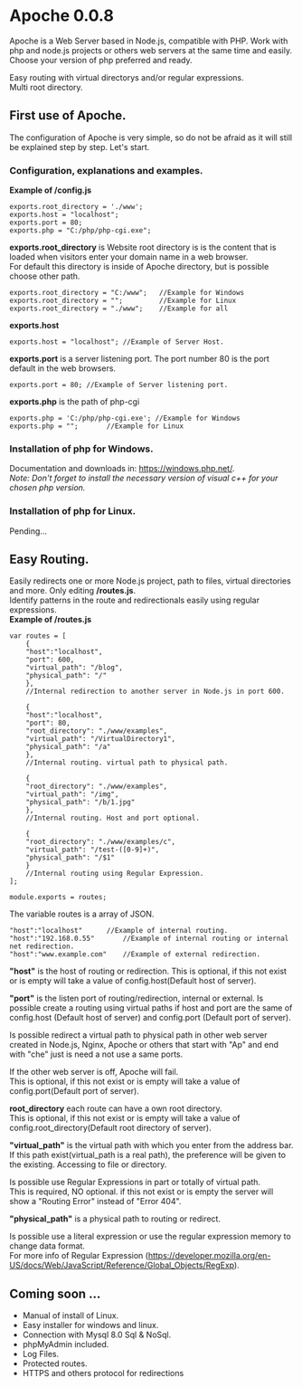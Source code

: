 # Apoche 0.0.8
Apoche is a Web Server based in Node.js, compatible with PHP. Work with php and node.js projects or others web servers at the same time and easily. Choose your version of php preferred and ready.  

Easy routing with virtual directorys and/or regular expressions.  
Multi root directory.

## First use of Apoche.
The configuration of Apoche is very simple, so do not be afraid as it will still be explained step by step. Let's start.  

### Configuration, explanations and examples.
**Example of /config.js**

```
exports.root_directory = './www';
exports.host = "localhost";
exports.port = 80;
exports.php = "C:/php/php-cgi.exe";
```

**exports.root_directory** is Website root directory is is the content that is loaded when visitors enter your domain name in a web browser.  
For default this directory is inside of Apoche directory, but is possible choose other path.

	exports.root_directory = "C:/www";	 //Example for Windows  
	exports.root_directory = "";		 //Example for Linux  
	exports.root_directory = "./www";	 //Example for all  
**exports.host**

	exports.host = "localhost"; //Example of Server Host.
**exports.port** is a server listening port. The port number 80 is the port default in the web browsers.

	exports.port = 80; //Example of Server listening port.  

**exports.php** is the path of php-cgi

	exports.php = 'C:/php/php-cgi.exe'; //Example for Windows  
	exports.php = ""; 		//Example for Linux  

### Installation of php for Windows.

Documentation and downloads in: https://windows.php.net/.  
*Note: Don't forget to install the necessary version of visual c++ for your chosen php version.*

### Installation of php for Linux.

Pending...

## Easy Routing.
Easily redirects one or more Node.js project, path to files, virtual directories and more. Only editing **/routes.js**.  
Identify patterns in the route and redirectionals easily using regular expressions.  
**Example of /routes.js**

```
var routes = [
	{
	"host":"localhost",
	"port": 600,
	"virtual_path": "/blog",
	"physical_path": "/"
	},
	//Internal redirection to another server in Node.js in port 600.

	{
	"host":"localhost",
	"port": 80,
	"root_directory": "./www/examples",
	"virtual_path": "/VirtualDirectory1",
	"physical_path": "/a"
	},
	//Internal routing. virtual path to physical path.

	{
	"root_directory": "./www/examples",
	"virtual_path": "/img",
	"physical_path": "/b/1.jpg"
	},
	//Internal routing. Host and port optional. 

	{
	"root_directory": "./www/examples/c",
	"virtual_path": "/test-([0-9]+)",
	"physical_path": "/$1"
	}
	//Internal routing using Regular Expression. 
];

module.exports = routes;
```

The variable routes is a array of JSON.

	"host":"localhost" 		//Example of internal routing.  
	"host":"192.168.0.55"		//Example of internal routing or internal net redirection.  
	"host":"www.example.com"	//Example of external redirection.  

**"host"** is the host of routing or redirection.
This is optional, if this not exist or is empty will take a value of config.host(Default host of server).


**"port"** is the listen port of routing/redirection, internal or external.
Is possible create a routing using virtual paths if host and port are the same of config.host (Default host of server) and config.port (Default port of server).  

Is possible redirect a virtual path to physical path in other web server created in Node.js, Nginx, Apoche or others that start with "Ap" and end with "che" just is need a not use a same ports.  

If the other web server is off, Apoche will fail.  
This is optional, if this not exist or is empty will take a value of config.port(Default port of server).  


**root_directory** each route can have a own root directory.  
This is optional, if this not exist or is empty will take a value of config.root_directory(Default root directory of server).  


**"virtual_path"** is the virtual path with which you enter from the address bar.  
If this path exist(virtual_path is a real path), the preference will be given to the existing. Accessing to file or directory.  

Is possible use Regular Expressions in part or totally of virtual path.  
This is required, NO optional. if this not exist or is empty the server will show a "Routing Error" instead of "Error 404".  


**"physical_path"** is a physical path to routing or redirect.  

Is possible use a literal expression or use the regular expression memory to change data format.  
For more info of Regular Expression (https://developer.mozilla.org/en-US/docs/Web/JavaScript/Reference/Global_Objects/RegExp).

## Coming soon ...
* Manual of install of Linux.
* Easy installer for windows and linux.
* Connection with Mysql 8.0 Sql & NoSql.
* phpMyAdmin included.
* Log Files.
* Protected routes.
* HTTPS and others protocol for redirections